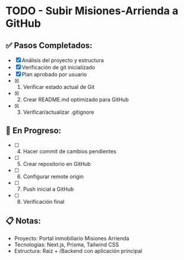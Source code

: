 # TODO - Subir Misiones-Arrienda a GitHub

## ✅ Pasos Completados:
- [x] Análisis del proyecto y estructura
- [x] Verificación de git inicializado
- [x] Plan aprobado por usuario
- [x] 1. Verificar estado actual de Git
- [x] 2. Crear README.md optimizado para GitHub
- [x] 3. Verificar/actualizar .gitignore

## 🔄 En Progreso:
- [ ] 4. Hacer commit de cambios pendientes
- [ ] 5. Crear repositorio en GitHub
- [ ] 6. Configurar remote origin
- [ ] 7. Push inicial a GitHub
- [ ] 8. Verificación final

## 📋 Notas:
- Proyecto: Portal inmobiliario Misiones Arrienda
- Tecnologías: Next.js, Prisma, Tailwind CSS
- Estructura: Raíz + /Backend con aplicación principal
